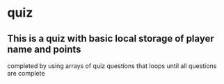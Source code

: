 # quiz

## This is a quiz with basic local storage of player name and points

completed by using arrays of quiz questions that loops until all questions are complete

